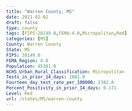 ```yaml
---
title: "Warren County, MS"
date: 2021-02-02
draft: false
type: county
tags: [FIPS:28149.0,FEMA:4.0,Micropolitan,Red]
categories: [MS]
County: Warren County
State: MS
FIPS: 28149.0
FEMA_Region: 4.0
Population: 45381.0
NCHS_Urban_Rural_Classification: Micropolitan
Tests_in_prior_14_days: 1081.0
Fourteen_day_test_rate_per_100000: 2382.0
Percent_Positivity_in_prior_14_days: 0.171
Level: Red
url: /states/MS/warren-county
---
```



